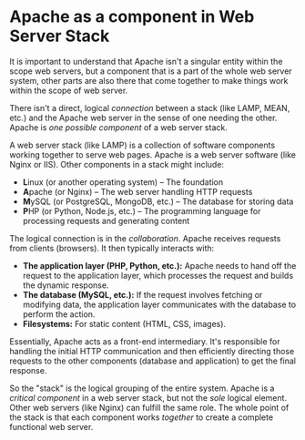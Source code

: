 # Apache as a component in Web Server Stack

It is important to understand that Apache isn't a singular entity within the scope web servers, but a component that is a part of the whole web server system, other parts are also there that come together to make things work within the scope of web server.

There isn't a direct, logical *connection* between a stack (like LAMP, MEAN, etc.) and the Apache web server in the sense of one needing the other.  Apache is *one possible component* of a web server stack.

A web server stack (like LAMP) is a collection of software components working together to serve web pages.  Apache is a web server software (like Nginx or IIS).  Other components in a stack might include:

* **L**inux (or another operating system) – The foundation
* **A**pache (or Nginx) – The web server handling HTTP requests
* **M**ySQL (or PostgreSQL, MongoDB, etc.) – The database for storing data
* **P**HP (or Python, Node.js, etc.) – The programming language for processing requests and generating content

The logical connection is in the *collaboration*.  Apache receives requests from clients (browsers).  It then typically interacts with:

* **The application layer (PHP, Python, etc.):**  Apache needs to hand off the request to the application layer, which processes the request and builds the dynamic response.
* **The database (MySQL, etc.):**  If the request involves fetching or modifying data, the application layer communicates with the database to perform the action.
* **Filesystems:** For static content (HTML, CSS, images).

Essentially, Apache acts as a front-end intermediary.  It's responsible for handling the initial HTTP communication and then efficiently directing those requests to the other components (database and application) to get the final response.

So the "stack" is the logical grouping of the entire system.  Apache is a *critical component* in a web server stack, but not the *sole* logical element. Other web servers (like Nginx) can fulfill the same role. The whole point of the stack is that each component works *together* to create a complete functional web server.
